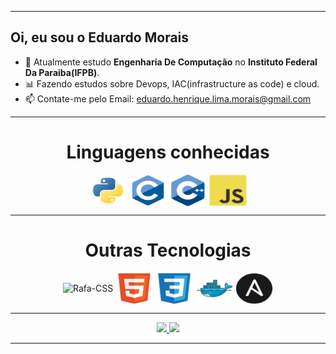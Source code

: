 <hr>
<h2>Oi, eu sou o Eduardo Morais</h2>

  - 🔭 Atualmente estudo <strong>Engenharia De Computação</strong> no <strong>Instituto Federal Da Paraiba(IFPB)</strong>.
  - 📊 Fazendo estudos sobre Devops, IAC(infrastructure as code) e cloud.
  - 📫 Contate-me pelo Email: eduardo.henrique.lima.morais@gmail.com
<hr>
  <h1 align="center">Linguagens conhecidas</h1>
<div style="display: inline_block" align="center">
    <img align="center" alt="Python" height="50" width="60" src="https://raw.githubusercontent.com/devicons/devicon/master/icons/python/python-original.svg">
    <img align="center" alt="C" height="50" width="60" src="https://raw.githubusercontent.com/devicons/devicon/master/icons/c/c-original.svg">
    <img align="center" alt="C++" height="50" width="60" src="https://raw.githubusercontent.com/devicons/devicon/master/icons/cplusplus/cplusplus-original.svg">
    <img align="center" alt="JS" height="50" width="60" src="https://raw.githubusercontent.com/devicons/devicon/master/icons/javascript/javascript-original.svg">
</div>
<hr>
  <h1 align="center">Outras Tecnologias</h1>
<div style="display: inline_block" align="center">
    <img align="center" alt="Rafa-CSS" height="50" width="60" src="https://cdn.jsdelivr.net/gh/devicons/devicon/icons/jupyter/jupyter-original-wordmark.svg" 
  />
    <img align="center" alt="Rafa-HTML" height="50" width="60" src="https://raw.githubusercontent.com/devicons/devicon/master/icons/html5/html5-original.svg">
    <img align="center" alt="CSS" height="50" width="60" src="https://raw.githubusercontent.com/devicons/devicon/master/icons/css3/css3-original.svg">
  <img align="center" alt="docker" height="50" width="60" src="https://raw.githubusercontent.com/devicons/devicon/master/icons/docker/docker-original.svg">
  <img align="center" alt="docker" height="50" width="60" src="https://raw.githubusercontent.com/devicons/devicon/master/icons/ansible/ansible-original.svg">
  </div>
<hr>
<div align="center">
  <a href="https://github.com/Eduardo-Morais">
  <img height="140px" src="https://github-readme-stats.vercel.app/api?username=Eduardo-Morais&show_icons=true&theme=blue-green&include_all_commits=true&count_private=true"/>
  <img height="140px" src="https://github-readme-stats.vercel.app/api/top-langs/?username=Eduardo-Morais&layout=compact&langs_count=7&theme=blue-green"/>
</div>
<hr>
